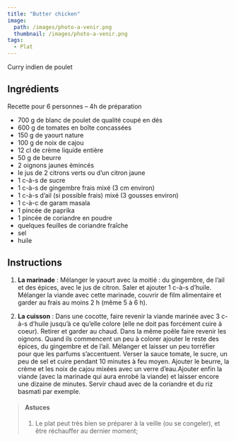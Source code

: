```yaml
---
title: "Butter chicken"
image: 
  path: /images/photo-a-venir.png
  thumbnail: /images/photo-a-venir.png
tags:
  - Plat
---
```

Curry indien de poulet

## Ingrédients

Recette pour 6 personnes – 4h de préparation

* 700 g de blanc de poulet de qualité coupé en dés
* 600 g de tomates en boîte concassées
* 150 g de yaourt nature
* 100 g de noix de cajou
* 12 cl de crème liquide entière
* 50 g de beurre
* 2 oignons jaunes émincés
* le jus de 2 citrons verts ou d’un citron jaune
* 1 c-à-s de sucre
* 1 c-à-s de gingembre frais mixé (3 cm environ)
* 1 c-à-s d’ail (si possible frais) mixé (3 gousses environ)
* 1 c-à-c de garam masala
* 1 pincée de paprika
* 1 pincée de coriandre en poudre
* quelques feuilles de coriandre fraîche
* sel
* huile


## Instructions

1. **La marinade** : Mélanger le yaourt avec la moitié : du gingembre, de l’ail et des épices, avec le jus de citron. Saler et ajouter 1 c-à-s d’huile. Mélanger la viande avec cette marinade, couvrir de film alimentaire et garder au frais au moins 2 h (même 5 à 6 h).

2. **La cuisson** : Dans une cocotte, faire revenir la viande marinée avec 3 c-à-s d’huile jusqu’à ce qu’elle colore (elle ne doit pas forcément cuire à coeur). Retirer et garder au chaud. Dans la même poêle faire revenir les oignons. Quand ils commencent un peu à colorer ajouter le reste des épices, du gingembre et de l’ail. Mélanger et laisser un peu torréfier pour que les parfums s’accentuent. Verser la sauce tomate, le sucre, un peu de sel et cuire pendant 10 minutes à feu moyen. Ajouter le beurre, la crème et les noix de cajou mixées avec un verre d’eau.Ajouter enfin la viande (avec la marinade qui aura enrobé la viande) et laisser encore une dizaine de minutes. Servir chaud avec de la coriandre et du riz basmati par exemple.


> #### Astuces
> 1. Le plat peut très bien se préparer à la veille (ou se congeler), et être réchauffer au dernier moment;
